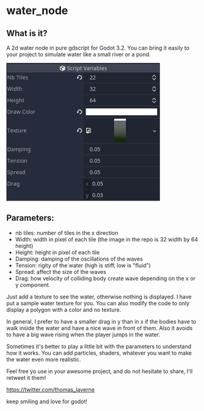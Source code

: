 # water_node
## What is it?
A 2d water node in pure gdscript for Godot 3.2. You can bring it easily to your project to simulate water like a small river or a pond. 

![alt tag](https://github.com/laverneth/godot_water_splash_gdscript/blob/master/water_node_parameters.png)

## Parameters:
- nb tiles: number of tiles in the x direction
- Width: width in pixel of each tile (the image in the repo is 32 width by 64 height)
- Height: height in pixel of each tile
- Damping: damping of the oscillations of the waves
- Tension: rigity of the water (high is stiff, low is "fluid")
- Spread: affect the size of the waves
- Drag: how velocity of colliding body create wave depending on the x or y component. 

Just add a texture to see the water, otherwise nothing is displayed. I have put a sample water texture for you. You can also modify the code to only display a polygon with a color and no texture.

In general, I prefer to have a smaller drag in y than in x if the bodies have to walk inside the water and have a nice wave in front of them. Also it avoids to have a big wave rising when the player jumps in the water.

Sometimes it's better to play a little bit with the parameters to understand how it works.
You can add particles, shaders, whatever you want to make the water even more realistic.

Feel free yo use in your awesome project, and do not hesitate to share, I'll retweet it them!

https://twitter.com/thomas_laverne

keep smiling and love for godot!
